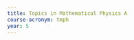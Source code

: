 ```yaml
---
title: Topics in Mathematical Physics A
course-acronym: tmph
year: 5
---
```


<!-- Remove this comment and add a summary! -->

<!-- **Main topics**: -->